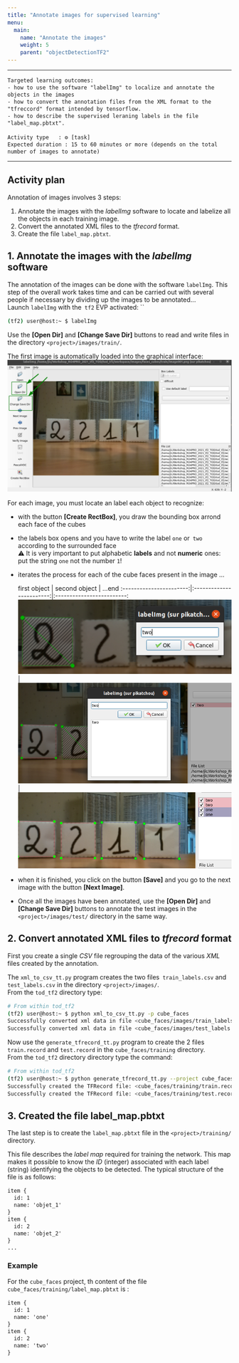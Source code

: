```yaml
---
title: "Annotate images for supervised learning"
menu:
  main:
    name: "Annotate the images"
    weight: 5
    parent: "objectDetectionTF2"
---
```


---
    Targeted learning outcomes:
    - how to use the software "labelImg" to localize and annotate the objects in the images
    - how to convert the annotation files from the XML format to the "tfreccord" format intended by tensorflow.
    - how to describe the supervised leraning labels in the file "label_map.pbtxt".

    Activity type   : ⚙️ [task]
    Expected duration : 15 to 60 minutes or more (depends on the total number of images to annotate) 
---

## Activity plan

Annotation of images involves 3 steps:
1. Annotate the images with the _labelImg_ software to locate and labelize all the objects in each training image.
2. Convert the annotated XML files to the _tfrecord_ format.
3. Create the file `label_map.pbtxt`.

## 1. Annotate the images with the _labelImg_ software

The annotation of the images can be done with the software `labelImg`.
This step of the overall work takes time and can be carried out with several people if necessary by dividing up the images to be annotated...<br>
Launch `labelImg` with the` tf2` EVP activated:
``
```bash
(tf2) user@host:~ $ labelImg
```
Use the __[Open Dir]__ and __[Change Save Dir]__ buttons to read and write files in the directory `<project>/images/train/`.<br>

The first image is automatically loaded into the graphical interface:
![labelImg_2.png](img/labelImg_2.png)

For each image, you must locate an label each object to recognize:

* with the button __[Create RectBox]__, you draw the bounding box arrond each face of the cubes
* the labels box opens and you have to write the label `one` or` two` according to the surrounded face <br>
⚠️ It is very important to put alphabetic __labels__ and not __numeric__ ones: put the string `one` not the number `1`!
* iterates the process for each of the cube faces present in the image ...

    first object | second object | ...end
:-----------------------:|:------------------------:|:-------------------------:
![1](img/labelImg_3.png) | ![2](img/labelImg_4.png) | ![3](img/labelImg_5.png)

* when it is finished, you click on the button __[Save]__ and you go to the next image with the button __[Next Image]__.
* Once all the images have been annotated, use the __[Open Dir]__ and __[Change Save Dir]__ buttons to annotate the test images in the `<project>/images/test/` directory in the same way.

## 2. Convert annotated XML files to _tfrecord_ format

First you create a single _CSV_ file regrouping the data of the various _XML_ files created by the annotation.

The `xml_to_csv_tt.py` program creates the two files` train_labels.csv` and `test_labels.csv` in the directory `<project>/images/`. <br>
From the `tod_tf2` directory type:

```bash
# From within tod_tf2
(tf2) user@host:~ $ python xml_to_csv_tt.py -p cube_faces
Successfully converted xml data in file <cube_faces/images/train_labels.csv>
Successfully converted xml data in file <cube_faces/images/test_labels.csv>
```
Now use the `generate_tfrecord_tt.py` program to create the 2 files` train.record` and `test.record` in the `cube_faces/training` directory.<br>
From the `tod_tf2` directory directory type the command:
```bash
# From within tod_tf2
(tf2) user@host:~ $ python generate_tfrecord_tt.py --project cube_faces
Successfully created the TFRecord file: <cube_faces/training/train.record>
Successfully created the TFRecord file: <cube_faces/training/test.record>
```

## 3. Created the file label_map.pbtxt
 
The last step is to create the `label_map.pbtxt` file in the `<project>/training/` directory.

This file describes the _label map_ required for training the network.
This map makes it possible to know the _ID_ (integer) associated with each label (string) identifying the objects to be detected.
 The typical structure of the file is as follows: 


	item {
	  id: 1
	  name: 'objet_1'
	}
	item {
	  id: 2
	  name: 'objet_2'
	}
	...

### Example

For the `cube_faces` project, th content of the file `cube_faces/training/label_map.pbtxt` is :

	item {
	  id: 1
	  name: 'one'
	}
	item {
	  id: 2
	  name: 'two'
	}

